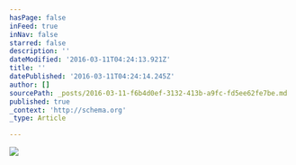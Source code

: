```yaml
---
hasPage: false
inFeed: true
inNav: false
starred: false
description: ''
dateModified: '2016-03-11T04:24:13.921Z'
title: ''
datePublished: '2016-03-11T04:24:14.245Z'
author: []
sourcePath: _posts/2016-03-11-f6b4d0ef-3132-413b-a9fc-fd5ee62fe7be.md
published: true
_context: 'http://schema.org'
_type: Article

---
```

![](https://the-grid-user-content.s3-us-west-2.amazonaws.com/afa601d7-d6b8-4b68-a4e2-682c22d95de4.jpg)